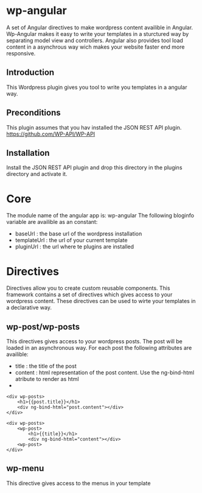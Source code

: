wp-angular
==========



A set of Angular directives to make wordpress content availible in Angular. Wp-Angular makes it easy to write your templates in a sturctured way by separating model view and controllers. Angular also provides tool load content in a asynchrous way wich makes your website faster end more responsive.

Introduction
------------
This Wordpress plugin gives you tool to write you templates in a angular way.

Preconditions
-------------
This plugin assumes that you hav installed the JSON REST API plugin.
https://github.com/WP-API/WP-API

Installation
------------
Install the JSON REST API plugin and drop this directory in the plugins directory and activate it.

Core
====
The module name of the angular app is: wp-angular
The following bloginfo variable are availible as an constant:
- baseUrl : the base url of the wordpress installation
- templateUrl : the url of your current template
- pluginUrl : the url where te plugins are installed

Directives
==========
Directives allow you to create custom reusable components. This framework contains a set of directives which gives access to your wordpress content. These directives can be used to wirte your templates in a declarative way.

wp-post/wp-posts
--------
This directives gives access to your wordpress posts. The post will be loaded in an asynchronous way. For each post the following attributes are availible:

- title : <String> the title of the post
- content : <String> html representation of the post content. Use the ng-bind-html atribute to render as html
- 

````
<div wp-posts>
	<h1>{{post.title}}</h1>
	<div ng-bind-html="post.content"></div>
</div>
````


````
<div wp-posts>
	<wp-post>
		<h1>{{title}}</h1>
		<div ng-bind-html="content"></div>
	<wp-post>
</div>
````

wp-menu
-------
This directive gives access to the menus in your template



